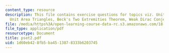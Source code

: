 ```yaml
---
content_type: resource
description: This file contains exercise questions for topics viz. Unit Distances,
  Unit Area Triangles, Beck's Two Extremities Theorem, Weak Dirac Conjecture.
file: /media/https%3A/open-learning-course-data-rc.s3.amazonaws.com/18-319-geometric-combinatorics-fall-2005/1d60eb428fb5ba4513878333b6203745_pset2.pdf
file_type: application/pdf
resourcetype: Document
title: pset2.pdf
uid: 1d60eb42-8fb5-ba45-1387-8333b6203745
---
```

